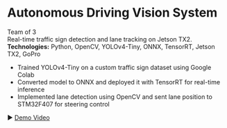 # Autonomous Driving Vision System
Team of 3  
Real-time traffic sign detection and lane tracking on Jetson TX2.  
**Technologies:** Python, OpenCV, YOLOv4-Tiny, ONNX, TensorRT, Jetson TX2, GoPro  

- Trained YOLOv4-Tiny on a custom traffic sign dataset using Google Colab  
- Converted model to ONNX and deployed it with TensorRT for real-time inference  
- Implemented lane detection using OpenCV and sent lane position to STM32F407 for steering control

▶️ [Demo Video](https://drive.google.com/drive/folders/1osMUJ9KnHjuEjdHjcsuOOYBj8tc4ppCK?usp=sharing)
